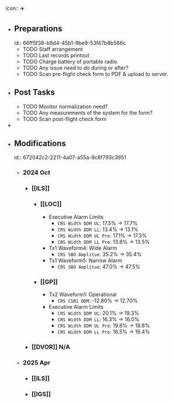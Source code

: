 icon:: ✈️

- ## Preparations
  id:: 66ff5f38-b9d4-45b1-9be9-53f47b8b566c
	- TODO Staff arrangement
	- TODO Last records printout
	- TODO Charge battery of portable radio.
	- TODO Any issue need to do during or after?
	- TODO Scan pre-flight check form to PDF & upload to server.
- ## Post Tasks
	- TODO Monitor normalization need?
	- TODO Any measurements of the system for the form?
	- TODO Scan post-flight check form
-
- ## Modifications
  id:: 672042c2-2211-4a07-a55a-9c8f793c3951
	- ### 2024 Oct
		- ### [[ILS]]
			- ### [[LOC]]
				- Executive Alarm Limits
					- `CRS Width DDM UL`: 17.5% -> 17.7%
					- `CRS Width DDM LL`: 13.4% -> 13.1%
					- `CRS Width DDM UL Pre`: 17.1% -> 17.3%
					- `CRS Width DDM LL Pre`: 13.8% -> 13.5%
				- Tx1 Waveform4: Wide Alarm
					- `CRS SBO Amplitue`: 35.2% -> 35.4%
				- Tx1 Waveform5: Narrow Alarm
					- `CRS SBO Amplitue`: 47.0% -> 47.5%
			- ### [[GP]]
				- Tx2 Waveform1: Operational
					- `CRS CSB1 DDM`: -12.80% -> 12.70%
				- Executive Alarm Limits
					- `CRS Width DDM UL`: 20.1% -> 19.3%
					- `CRS Width DDM LL`: 16.3% -> 16.0%
					- `CRS Width DDM UL Pre`: 19.8% -> 18.8%
					- `CRS Width DDM LL Pre`: 16.5% -> 16.4%
		- ### [[DVOR]] N/A
	- ### 2025 Apr
		- ### [[ILS]]
		- ### [[IGS]]